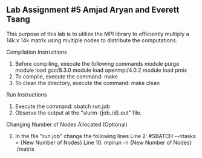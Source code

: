 Lab Assignment #5
Amjad Aryan and Everett Tsang
-----------------------
This purpose of this lab is to utilize the MPI library to efficiently multiply a 14k x 14k matrix using multiple nodes to distribute the computations.

Compilation Instructions
1. Before compiling, execute the following commands
    module purge
    module load gcc/8.3.0
    module load openmpi/4.0.2
    module load pmix
2. To compile, execute the command: make
3. To clean the directory, execute the command: make clean

Run Instructions
1. Execute the command: sbatch run.job
2. Observe the output at the "slurm-{job_id}.out" file.

Changing Number of Nodes Allocated (Optional)
1. In the file "run.job" change the following lines
    Line 2:  #SBATCH --ntasks = {New Number of Nodes}
    Line 10: mpirun -n {New Number of Nodes} ./matrix
